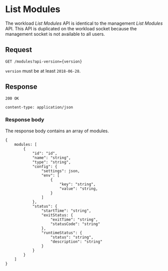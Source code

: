# List Modules

The workload *List Modules* API is identical to the management *List Modules* API. This API is duplicated on the workload socket because the management socket is not available to all users.

## Request
```
GET /modules?api-version={version}
```

`version` must be at least `2018-06-28`.

## Response
```
200 OK

content-type: application/json
```

### Response body

The response body contains an array of modules.

```
{
    modules: [
        {
            "id": "id",
            "name": "string",
            "type": "string",
            "config": {
                "settings": json,
                "env": [
                    {
                        "key": "string",
                        "value": "string,
                    }
                ]
            },
            "status": {
                "startTime": "string",
                "exitStatus: {
                    "exitTime": "string",
                    "statusCode": "string"
                },
                "runtimeStatus": {
                    "status": "string",
                    "description": "string"
                }
            }
        }
    ]
}
```

